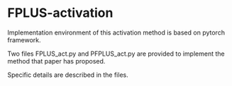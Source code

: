 # FPLUS-activation

Implementation environment of this activation method is based on pytorch framework. 

Two files FPLUS_act.py and PFPLUS_act.py are provided to implement the method that paper has proposed.

Specific details are described in the files.
